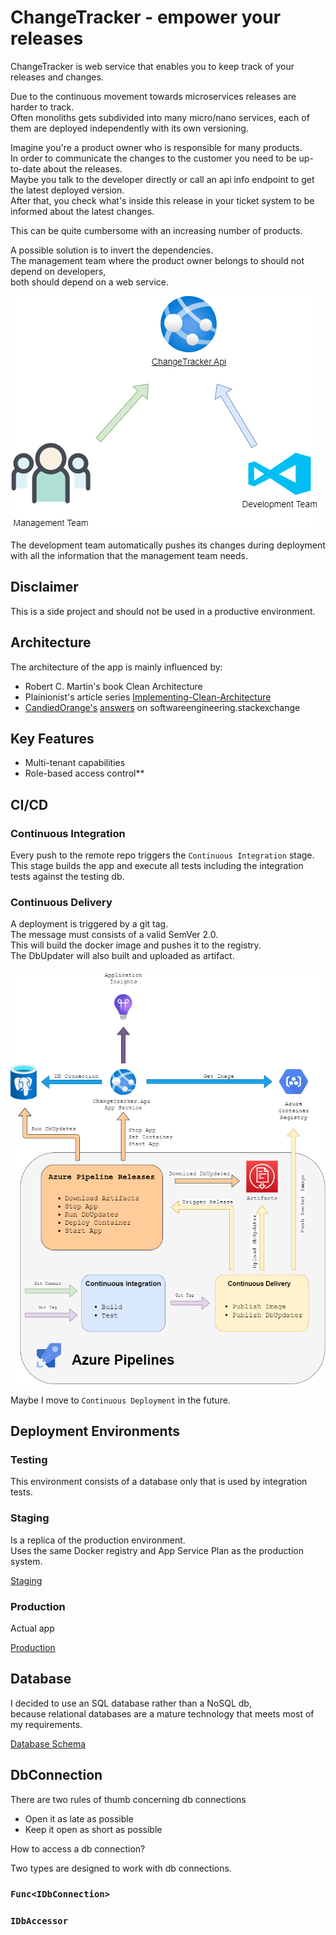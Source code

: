 # ChangeTracker - empower your releases

ChangeTracker is web service that enables you to keep track of your releases and changes.  

Due to the continuous movement towards microservices releases are harder to track.  
Often monoliths gets subdivided into many micro/nano services, each of them are deployed independently with its own versioning.  

Imagine you're a product owner who is responsible for many products.  
In order to communicate the changes to the customer you need to be up-to-date about the releases.  
Maybe you talk to the developer directly or call an api info endpoint to get the latest deployed version.  
After that, you check what's inside this release in your ticket system to be informed about the latest changes.  

This can be quite cumbersome with an increasing number of products.  

A possible solution is to invert the dependencies.  
The management team where the product owner belongs to should not depend on developers,  
both should depend on a web service.  

![Dependencies](./docs/assets/ChangeTracker.png)  

The development team automatically pushes its changes during deployment with all the information that the management team needs.

## Disclaimer

This is a side project and should not be used in a productive environment.  

## Architecture

The architecture of the app is mainly influenced by:

* Robert C. Martin's book Clean Architecture
* Plainionist's article series [Implementing-Clean-Architecture](http://www.plainionist.net/Implementing-Clean-Architecture-Overview/)
* [CandiedOrange's](https://softwareengineering.stackexchange.com/users/131624/candied-orange) [answers](https://softwareengineering.stackexchange.com/search?q=user:131624+[clean-architecture]) on softwareengineering.stackexchange

## Key Features

* Multi-tenant capabilities
* Role-based access control**

## CI/CD

### Continuous Integration

Every push to the remote repo triggers the `Continuous Integration` stage.  
This stage builds the app and execute all tests including the integration tests against the testing db.  

### Continuous Delivery

A deployment is triggered by a git tag.  
The message must consists of a valid SemVer 2.0.  
This will build the docker image and pushes it to the registry.  
The DbUpdater will also built and uploaded as artifact.  

![CICD](./docs/assets/CI_CD.png)

Maybe I move to `Continuous Deployment` in the future.

## Deployment Environments

### Testing

This environment consists of a database only that is used by integration tests.  

### Staging

Is a replica of the production environment.  
Uses the same Docker registry and App Service Plan as the production system.  

[Staging](https://app-change-tracker-staging.azurewebsites.net/)

### Production

Actual app

[Production](https://app-change-tracker.azurewebsites.net/)

## Database

I decided to use an SQL database rather than a NoSQL db,  
because relational databases are a mature technology that meets most of my requirements.

[Database Schema](./docs/assets/ChangeTrackerDbSchema.png)

## DbConnection

There are two rules of thumb concerning db connections

* Open it as late as possible
* Keep it open as short as possible

How to access a db connection?

Two types are designed to work with db connections.

### `Func<IDbConnection>`

### `IDbAccessor`
